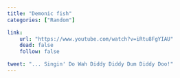 ```yaml
---
title: "Demonic fish"
categories: ["Random"]

link:
    url: "https://www.youtube.com/watch?v=iRtu8FgYIAU"
    dead: false
    follow: false

tweet: "... Singin' Do Wah Diddy Diddy Dum Diddy Doo!"
---
```

